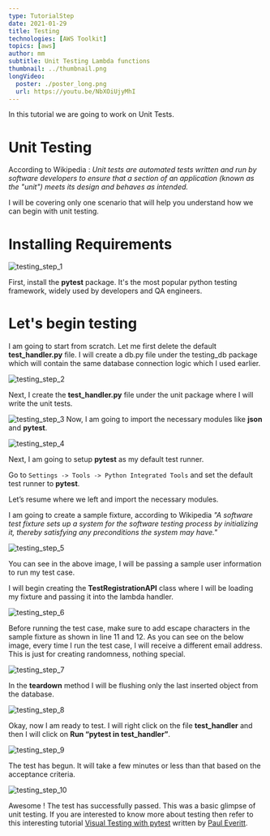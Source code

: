 ```yaml
---
type: TutorialStep
date: 2021-01-29
title: Testing
technologies: [AWS Toolkit]
topics: [aws]
author: mm
subtitle: Unit Testing Lambda functions
thumbnail: ../thumbnail.png
longVideo:
  poster: ./poster_long.png
  url: https://youtu.be/NbXOiUjyMhI
---
```


In this tutorial we are going to work on Unit Tests.

# Unit Testing

According to Wikipedia : <em>Unit tests are automated tests written and run by software
developers to ensure that a section of an application (known as the "unit") meets its 
design and behaves as intended.</em>

I will be covering only one scenario that will help you understand how we can begin with
unit testing. 


# Installing Requirements

![testing_step_1](./steps/step1.png)

First, install the <strong>pytest</strong> package. 
It's the most popular python testing framework, widely used by developers and QA engineers.



# Let's begin testing

I am going to start from scratch. Let me first delete the default <strong>test_handler.py</strong> file.
I will create a db.py file under the testing_db package which will contain the same 
database connection logic which I used earlier.

![testing_step_2](./steps/step2.png)


Next, I create the <strong>test_handler.py</strong> file under the unit package where I will write the unit tests.


![testing_step_3](./steps/step3.png)
Now, I am going to import the necessary modules like <strong>json</strong> and <strong>pytest</strong>.



![testing_step_4](./steps/step4.png)

Next, I am going to setup <strong>pytest</strong> as my default test runner. 

Go to `Settings -> Tools -> Python Integrated Tools` and set the default test runner to <strong>pytest</strong>.

Let’s resume where we left and import the necessary modules.


I am going to create a sample fixture, according to Wikipedia <em>"A software test fixture sets up
a system for the software testing process by initializing it, thereby satisfying any
preconditions the system may have."</em>

![testing_step_5](./steps/step5.png)

You can see in the above image, I will be passing a sample user information to run my test case.

I will begin creating the <strong>TestRegistrationAPI</strong> class where I will be loading my fixture and passing it into the lambda handler.

![testing_step_6](./steps/step6.png)


Before running the test case, make sure to add escape characters in the sample
fixture as shown in line 11 and 12. As you can see on the below image,
every time I run the test case, I will receive a different email address. 
This is just for creating randomness, nothing special.

![testing_step_7](./steps/step7.png)

In the <strong>teardown</strong> method I will be flushing only the last inserted object from the database.

![testing_step_8](./steps/step8.png)

Okay, now I am ready to test. I will right click on the file <strong>test_handler</strong> and then I will click on <strong>Run “pytest in test_handler”</strong>.

![testing_step_9](./steps/step9.png)

The test has begun. It will take a few minutes or less than that based on the acceptance criteria.


![testing_step_10](./steps/step10.png)


Awesome ! The test has successfully passed. This was a basic glimpse of unit testing. 
If you  are interested to know more about testing then refer to this interesting tutorial [Visual Testing with pytest](../visual_pytest/)
written by [Paul Everitt](../../authors/pwe/).
